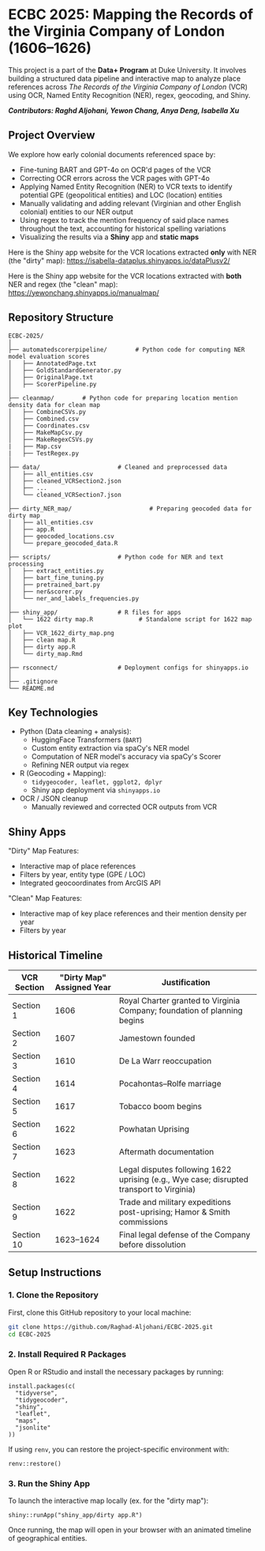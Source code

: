 # ECBC 2025: Mapping the Records of the Virginia Company of London (1606–1626)

This project is a part of the **Data+ Program** at Duke University. It involves building a structured data pipeline and interactive map to analyze place references across *The Records of the Virginia Company of London* (VCR) using OCR, Named Entity Recognition (NER), regex, geocoding, and Shiny. 


***Contributors: Raghd Aljohani, Yewon Chang, Anya Deng, Isabella Xu***


## Project Overview

We explore how early colonial documents referenced space by:
- Fine-tuning BART and GPT-4o on OCR'd pages of the VCR
- Correcting OCR errors across the VCR pages with GPT-4o
- Applying Named Entity Recognition (NER) to VCR texts to identify potential GPE (geopolitical entities) and LOC (location) entities
- Manually validating and adding relevant (Virginian and other English colonial) entities to our NER output
- Using regex to track the mention frequency of said place names throughout the text, accounting for historical spelling variations
- Visualizing the results via a **Shiny** app and **static maps**

Here is the Shiny app website for the VCR locations extracted **only** with NER (the "dirty" map): 
https://isabella-dataplus.shinyapps.io/dataPlusv2/

Here is the Shiny app website for the VCR locations extracted with **both** NER and regex (the "clean" map): 
https://yewonchang.shinyapps.io/manualmap/ 


## Repository Structure

```text
ECBC-2025/
│
├── automatedscorerpipeline/        # Python code for computing NER model evaluation scores
│   ├── AnnotatedPage.txt
│   ├── GoldStandardGenerator.py
│   ├── OriginalPage.txt
│   ├── ScorerPipeline.py
│
├── cleanmap/        # Python code for preparing location mention density data for clean map
│   ├── CombineCSVs.py
│   ├── Combined.csv
│   ├── Coordinates.csv
│   ├── MakeMapCsv.py
│   ├── MakeRegexCSVs.py
|   ├── Map.csv
|   ├── TestRegex.py
│
├── data/                      # Cleaned and preprocessed data
│   ├── all_entities.csv
│   ├── cleaned_VCRSection2.json
│   ├── ...
│   └── cleaned_VCRSection7.json
│
├── dirty_NER_map/                      # Preparing geocoded data for dirty map 
│   ├── all_entities.csv
│   ├── app.R
│   ├── geocoded_locations.csv
│   └── prepare_geocoded_data.R
│
├── scripts/                   # Python code for NER and text processing
│   ├── extract_entities.py
│   ├── bart_fine_tuning.py
│   ├── pretrained_bart.py
│   ├── ner&scorer.py
│   └── ner_and_labels_frequencies.py
│
├── shiny_app/                 # R files for apps
│   └── 1622 dirty map.R             # Standalone script for 1622 map plot
│   ├── VCR_1622_dirty_map.png
│   ├── clean map.R                  
│   ├── dirty app.R
│   └── dirty_map.Rmd
│
├── rsconnect/                 # Deployment configs for shinyapps.io
│
├── .gitignore
└── README.md
```

## Key Technologies

- Python (Data cleaning + analysis): 
    - HuggingFace Transformers (```BART```)
    - Custom entity extraction via spaCy's NER model
    - Computation of NER model's accuracy via spaCy's Scorer
    - Refining NER output via regex 
- R (Geocoding + Mapping):
    - ```tidygeocoder, leaflet, ggplot2, dplyr```
    - Shiny app deployment via ```shinyapps.io```
- OCR / JSON cleanup
    - Manually reviewed and corrected OCR outputs from VCR

## Shiny Apps

"Dirty" Map Features: 
- Interactive map of place references
- Filters by year, entity type (GPE / LOC)
- Integrated geocoordinates from ArcGIS API

"Clean" Map Features:
- Interactive map of key place references and their mention density per year
- Filters by year

## Historical Timeline

| VCR Section | "Dirty Map" Assigned Year     | Justification                                                                            |
| ----------- | ----------------------------- | ---------------------------------------------------------------------------------------- |
| Section 1   | 1606                          | Royal Charter granted to Virginia Company; foundation of planning begins                 |
| Section 2   | 1607                          | Jamestown founded                                                                        |
| Section 3   | 1610                          | De La Warr reoccupation                                                                  |
| Section 4   | 1614                          | Pocahontas–Rolfe marriage                                                                |
| Section 5   | 1617                          | Tobacco boom begins                                                                      |
| Section 6   | 1622                          | Powhatan Uprising                                                                        |
| Section 7   | 1623                          | Aftermath documentation                                                                  |
| Section 8   | 1622                          | Legal disputes following 1622 uprising (e.g., Wye case; disrupted transport to Virginia) |
| Section 9   | 1622                          | Trade and military expeditions post-uprising; Hamor & Smith commissions                  |
| Section 10  | 1623–1624                     | Final legal defense of the Company before dissolution                                    |



## Setup Instructions

### 1. Clone the Repository

First, clone this GitHub repository to your local machine:

```bash
git clone https://github.com/Raghad-Aljohani/ECBC-2025.git
cd ECBC-2025
```

### 2. Install Required R Packages

Open R or RStudio and install the necessary packages by running:

```
install.packages(c(
  "tidyverse", 
  "tidygeocoder", 
  "shiny", 
  "leaflet", 
  "maps",
  "jsonlite"
))
```  

If using ```renv```, you can restore the project-specific environment with: 
```
renv::restore()
```

### 3. Run the Shiny App

To launch the interactive map locally (ex. for the "dirty map"):

```
shiny::runApp("shiny_app/dirty app.R")
```

Once running, the map will open in your browser with an animated timeline of geographical entities. 


